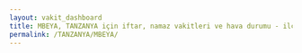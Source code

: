 ```yaml
---
layout: vakit_dashboard
title: MBEYA, TANZANYA için iftar, namaz vakitleri ve hava durumu - ilçe/eyalet seç
permalink: /TANZANYA/MBEYA/
---
```


<script type="text/javascript">
  var GLOBAL_COUNTRY = 'TANZANYA';
  var GLOBAL_CITY = 'MBEYA';
  var GLOBAL_STATE = '';
  var lat = 72;
  var lon = 21;
</script>
